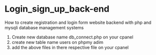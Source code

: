 # Login_sign_up_back-end
How to create registration and login form website backend with php and mysqli database management systems 

1. Create new database name db_connect.php  on your cpanel 
2. create new table name users on phpmy adim
3. add the above files in there respective file on your cpanel 
